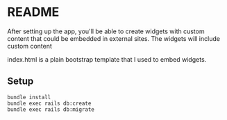 # README

After setting up the app, you'll be able to create widgets with custom content that could be embedded in external sites. The widgets will include custom content

index.html is a plain bootstrap template that I used to embed widgets.

## Setup

```
bundle install
bundle exec rails db:create
bundle exec rails db:migrate
```
